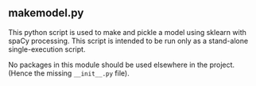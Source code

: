 ## makemodel.py

This python script is used to make and pickle a model using sklearn with 
spaCy processing. This script is intended to be run only as a stand-alone
single-execution script.

No packages in this module should be used elsewhere in the project.
(Hence the missing `__init__.py` file).